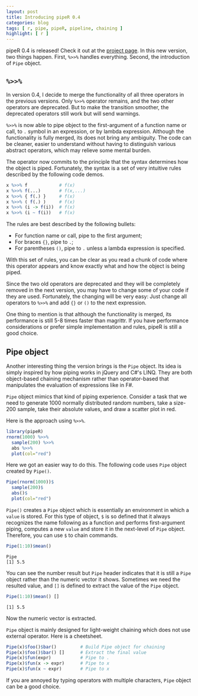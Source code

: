 ```yaml
---
layout: post
title: Introducing pipeR 0.4
categories: blog
tags: [ r, pipe, pipeR, pipeline, chaining ]
highlight: [ r ]
---
```




pipeR 0.4 is released! Check it out at the [project page](http://renkun.me/pipeR/). In this new version, two things happen. First, `%>>%` handles everything. Second, the introduction of `Pipe` object.

## `%>>%`

In version 0.4, I decide to merge the functionality of all three operators in the previous versions. Only `%>>%` operator remains, and the two other operators are deprecated. But to make the transition smoother, the deprecated operators still work but will send warnings. 

`%>>%` is now able to pipe object to the first-argument of a function name or call, to `.` symbol in an expression, or by lambda expression. Although the functionality is fully merged, its does not bring any ambiguity. The code can be cleaner, easier to understand without having to distinguish various abstract operators, which may relieve some mental burden.

The operator now commits to the principle that the syntax determines how the object is piped. Fortunately, the syntax is a set of very intuitive rules described by the following code demos.

```r
x %>>% f            # f(x)
x %>>% f(...)       # f(x,...)
x %>>% { f(.) }     # f(x)
x %>>% ( f(.) )     # f(x)
x %>>% (i -> f(i))  # f(x)
x %>>% (i ~ f(i))   # f(x)
```

The rules are best described by the following bullets:

- For function name or call, pipe to the first argument;
- For braces `{}`, pipe to `.`;
- For parentheses `()`, pipe to `.` unless a lambda expression is specified.

With this set of rules, you can be clear as you read a chunk of code where this operator appears and know exactly what and how the object is being piped.

Since the two old operators are deprecated and they will be completely removed in the next version, you may have to change some of your code if they are used. Fortunately, the changing will be very easy: Just change all operators to `%>>%` and add `{}` or `()` to the next expression.

One thing to mention is that although the functionality is merged, its performance is still 5-8 times faster than magrittr. If you have performance considerations or prefer simple implementation and rules, pipeR is still a good choice.

## Pipe object

Another interesting thing the version brings is the `Pipe` object. Its idea is simply inspired by how piping works in jQuery and C#'s LINQ. They are both object-based chaining mechanism rather than operator-based that manipulates the evaluation of expressions like in F#.

`Pipe` object mimics that kind of piping experience. Consider a task that we need to generate 1000 normally distributed random numbers, take a size-200 sample, take their absolute values, and draw a scatter plot in red.

Here is the approach using `%>>%`.

```r
library(pipeR)
rnorm(1000) %>>%
  sample(200) %>>%
  abs %>>%
  plot(col="red")
```

Here we got an easier way to do this. The following code uses `Pipe` object created by `Pipe()`.

```r
Pipe(rnorm(1000))$
  sample(200)$
  abs()$
  plot(col="red")
```

`Pipe()` creates a `Pipe` object which is essentially an environment in which a `value` is stored. For this type of object, `$` is so defined that it always recognizes the name following as a function and performs first-argument piping, computes a new `value` and store it in the next-level of `Pipe` object. Therefore, you can use `$` to chain commands.


```r
Pipe(1:10)$mean()
```

```
Pipe
[1] 5.5
```

You can see the number result but `Pipe` header indicates that it is still a `Pipe` object rather than the numeric vector it shows. Sometimes we need the resulted value, and `[]` is defined to extract the value of the `Pipe` object.


```r
Pipe(1:10)$mean() []
```

```
[1] 5.5
```

Now the numeric vector is extracted.

`Pipe` object is mainly designed for light-weight chaining which does not use external operator. Here is a cheetsheet.

```r
Pipe(x)$foo()$bar()         # Build Pipe object for chaining
Pipe(x)$foo()$bar() []      # Extract the final value
Pipe(x)$fun(expr)           # Pipe to .
Pipe(x)$fun(x -> expr)      # Pipe to x
Pipe(x)$fun(x ~ expr)       # Pipe to x
```

If you are annoyed by typing operators with multiple characters, `Pipe` object can be a good choice.
